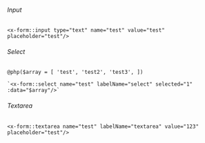 ###### Input
`<x-form::input type="text" name="test" value="test" placeholder="test"/>`
###### Select
   `@php($array = [
    'test',
    'test2',
    'test3',
    ])`

    `<x-form::select name="test" labelName="select" selected="1" :data="$array"/>`
###### Textarea
`<x-form::textarea name="test" labelName="textarea" value="123" placeholder="test"/>`
